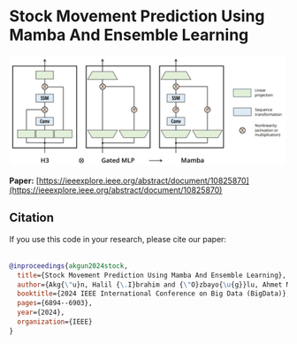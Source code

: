 
# Stock Movement Prediction Using Mamba And Ensemble Learning  

<img src="mamba-arch.jpg" alt="Mamba Architecture" width="500"/>

**Paper:** [https://ieeexplore.ieee.org/abstract/document/10825870](https://ieeexplore.ieee.org/abstract/document/10825870)

## Citation

If you use this code in your research, please cite our paper:

```bibtex

@inproceedings{akgun2024stock,
  title={Stock Movement Prediction Using Mamba And Ensemble Learning},
  author={Akg{\"u}n, Halil {\.I}brahim and {\"O}zbayo{\u{g}}lu, Ahmet Murat},
  booktitle={2024 IEEE International Conference on Big Data (BigData)},
  pages={6894--6903},
  year={2024},
  organization={IEEE}
}
